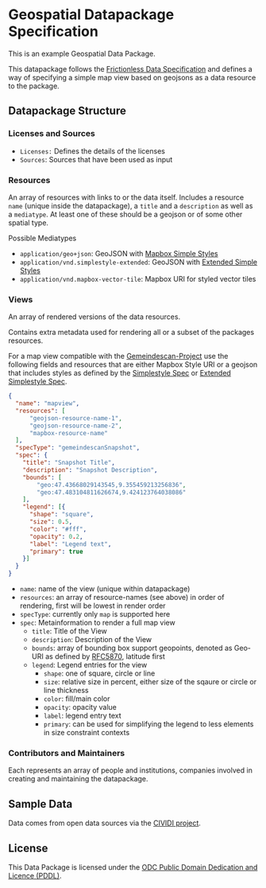 # Geospatial Datapackage Specification

This is an example Geospatial Data Package.

This datapackage follows the [Frictionless Data Specification](https://frictionlessdata.io) and defines a way of specifying a simple map view based on geojsons as a data resource to the package.

## Datapackage Structure

### Licenses and Sources

- `Licenses:` Defines the details of the licenses
- `Sources`: Sources that have been used as input

### Resources

An array of resources with links to or the data itself. Includes a resource `name` (unique inside the datapackage), a `title` and a `description` as well as a `mediatype`. At least one of these should be a geojson or of some other spatial type.

Possible Mediatypes

- `application/geo+json`: GeoJSON with [Mapbox Simple Styles](https://github.com/mapbox/simplestyle-spec)
- `application/vnd.simplestyle-extended`: GeoJSON with [Extended Simple Styles](https://github.com/cividitech/simplestyle-extended-spec)
- `application/vnd.mapbox-vector-tile`: Mapbox URI for styled vector tiles

### Views

An array of rendered versions of the data resources.

Contains extra metadata used for rendering all or a subset of the packages resources.

For a map view compatible with the [Gemeindescan-Project](https://bitbucket.org/cividi/gemeindescan-webui) use the following fields and resources that are either Mapbox Style URI or a geojson that includes styles as defined by the [Simplestyle Spec](https://github.com/mapbox/simplestyle-spec) or [Extended Simplestyle Spec](https://github.com/cividitech/simplestyle-extended-spec).

```json
{
  "name": "mapview",
  "resources": [
      "geojson-resource-name-1",
      "geojson-resource-name-2",
      "mapbox-resource-name"
  ],
  "specType": "gemeindescanSnapshot",
  "spec": {
    "title": "Snapshot Title",
    "description": "Snapshot Description",
    "bounds": [
        "geo:47.43668029143545,9.355459213256836",
        "geo:47.483104811626674,9.424123764038086"
    ],
    "legend": [{
      "shape": "square",
      "size": 0.5,
      "color": "#fff",
      "opacity": 0.2,
      "label": "Legend text",
      "primary": true
    }]
  }
}
```

- `name`: name of the view (unique within datapackage)
- `resources`: an array of resource-names (see above) in order of rendering, first will be lowest in render order
- `specType`: currently only `map` is supported here
- `spec`: Metainformation to render a full map view
  - `title`: Title of the View
  - `description`: Description of the View 
  - `bounds`: array of bounding box support geopoints, denoted as Geo-URI as defined by [RFC5870](https://tools.ietf.org/html/rfc5870), latitude first
  - `legend`: Legend entries for the view
    - `shape`: one of square, circle or line
    - `size`: relative size in percent, either size of the sqaure or circle or line thickness
    - `color`: fill/main color
    - `opacity`: opacity value
    - `label`: legend entry text
    - `primary`: can be used for simplifying the legend to less elements in size constraint contexts

### Contributors and Maintainers

Each represents an array of people and institutions, companies involved in creating and maintaining the datapackage. 

## Sample Data

Data comes from open data sources via the [CIVIDI project](https://cividi.ch).

## License

This Data Package is licensed under the [ODC Public Domain Dedication and Licence (PDDL)](LICENSE).
